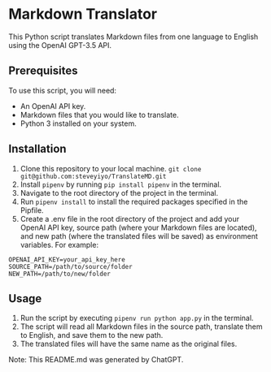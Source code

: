 # Markdown Translator

This Python script translates Markdown files from one language to English using the OpenAI GPT-3.5 API.

## Prerequisites

To use this script, you will need:

- An OpenAI API key.
- Markdown files that you would like to translate.
- Python 3 installed on your system.

## Installation

1. Clone this repository to your local machine.
`git clone git@github.com:steveyiyo/TranslateMD.git`
2. Install `pipenv` by running `pip install pipenv` in the terminal.
3. Navigate to the root directory of the project in the terminal.
4. Run `pipenv install` to install the required packages specified in the Pipfile.
5. Create a .env file in the root directory of the project and add your OpenAI API key, source path (where your Markdown files are located), and new path (where the translated files will be saved) as environment variables. For example:

```
OPENAI_API_KEY=your_api_key_here
SOURCE_PATH=/path/to/source/folder
NEW_PATH=/path/to/new/folder
```

## Usage

1. Run the script by executing `pipenv run python app.py` in the terminal.
2. The script will read all Markdown files in the source path, translate them to English, and save them to the new path.
3. The translated files will have the same name as the original files.

Note: This README.md was generated by ChatGPT.